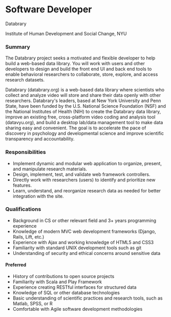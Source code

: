 # Software Developer

Databrary

Institute of Human Development and Social Change, NYU

### Summary

The Databrary project seeks a motivated and flexible developer to help build a web-based data library.
You will work with users and other developers to design and build the front end UI and back end tools to enable behavioral researchers to collaborate, store, explore, and access research datasets.

Databrary (databrary.org) is a web-based data library where scientists who collect and analyze video will store and share their data openly with other researchers.
Databrary's leaders, based at New York University and Penn State, have been funded by the U.S. National Science Foundation (NSF) and the National Institutes of Health (NIH) to create the Databrary data library, improve an existing free, cross-platform video coding and analysis tool (datavyu.org), and build a desktop lab/data management tool to make data sharing easy and convenient.
The goal is to accelerate the pace of discovery in psychology and developmental science and improve scientific transparency and accountability.

### Responsibilities

- Implement dynamic and modular web application to organize, present, and manipulate research materials.
- Design, implement, test, and validate web framework controllers.
- Directly work with researchers (users) to identify and prioritize new features.
- Learn, understand, and reorganize research data as needed for better integration with the site.

### Qualifications

- Background in CS or other relevant field and 3+ years programming experience
- Knowledge of modern MVC web development frameworks (Django, Rails, Lift, etc.)
- Experience with Ajax and working knowledge of HTML5 and CSS3
- Familiarity with standard UNIX development tools such as git
- Understanding of security and ethical concerns around sensitive data

#### Preferred

- History of contributions to open source projects
- Familiarity with Scala and Play Framework
- Experience creating RESTful interfaces for structured data
- Knowledge of SQL or other database technologies
- Basic understanding of scientific practices and research tools, such as Matlab, SPSS, or R
- Comfortable with Agile software development methodologies
